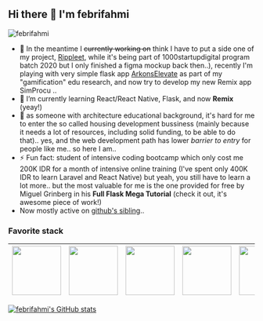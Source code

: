 ## Hi there 👋 I'm febrifahmi
<img src="https://komarev.com/ghpvc/?username=febrifahmi" alt="febrifahmi">

- 🔭  In the meantime I ~~currently working on~~ think I have to put a side one of my project, [Rippleet](https://www.rippleet.com), while it's being part of 1000startupdigital program batch 2020 but I only finished a figma mockup back then..), recently I'm playing with very simple flask app [ArkonsElevate](https://arkonselevate.com) as part of my "gamification" edu research, and now try to develop my new Remix app SimProcu ..
- 🌱  I’m currently learning React/React Native, Flask, and now **Remix** (yeay!)
- 🤔  as someone with architecture educational background, it's hard for me to enter the so called housing development bussiness (mainly because it needs a lot of resources, including solid funding, to be able to do that).. yes, and the web development path has lower _barrier to entry_ for people like me.. so here I am..
- ⚡ Fun fact: student of intensive coding bootcamp which only cost me 200K IDR for a month of intensive online training (I've spent only 400K IDR to learn Laravel and React Native) but yeah, you still have to learn a lot more.. but the most valuable for me is the one provided for free by Miguel Grinberg in his **Full Flask Mega Tutorial** (check it out, it's awesome piece of work!)
- Now mostly active on [github's sibling](https://gitlab.com)..
<!--
**febrifahmi/febrifahmi** is a ✨ _special_ ✨ repository because its `README.md` (this file) appears on your GitHub profile.

Here are some ideas to get you started:

- 🔭 I’m currently working on ...
- 🌱 I’m currently learning ...
- 👯 I’m looking to collaborate on ...
- 🤔 I’m looking for help with ...
- 💬 Ask me about ...
- 📫 How to reach me: ...
- 😄 Pronouns: ...
- ⚡ Fun fact: ...

-->

### Favorite stack

|<img src="https://encrypted-tbn0.gstatic.com/images?q=tbn:ANd9GcRmL6GIUFo_Ak3gTEUgoDmIDIJpTLu4Logx3g&usqp=CAU" width=100px height=100px>|<img src="https://www.probytes.net/wp-content/uploads/2018/10/flask-logo-png-transparent.png" width=100px height=100px>|<img src="https://www.pngitem.com/pimgs/m/664-6644509_icon-react-js-logo-hd-png-download.png" width=100px height=100px>|<img src="https://upload.wikimedia.org/wikipedia/commons/thumb/b/b2/Bootstrap_logo.svg/1024px-Bootstrap_logo.svg.png" width=100px height=100px>|<img src="https://pbs.twimg.com/profile_images/1156727030827716608/gppZ606-_400x400.png" width=100px height=100px>|<img src="https://cdn.iconscout.com/icon/free/png-512/postgresql-11-1175122.png" width=100px height=100px>|<img src="https://avatars.githubusercontent.com/u/64235328?s=200&v=4" width=100px height=100px>|<img src="https://upload.wikimedia.org/wikipedia/commons/thumb/d/d5/Tailwind_CSS_Logo.svg/2048px-Tailwind_CSS_Logo.svg.png" width=100px height=100px>|
|:---:|:---:|:---:|:---:|:---:|:---:|:---:|:---:|


[![febrifahmi's GitHub stats](https://github-readme-stats.vercel.app/api?username=febrifahmi)](https://github.com/anuraghazra/github-readme-stats)
